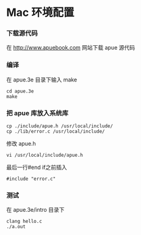 # Mac 环境配置

### 下载源代码

在 http://www.apuebook.com 网站下载 apue 源代码

### 编译

在 apue.3e 目录下输入 make

```
cd apue.3e
make
```

### 把 apue 库放入系统库

```
cp ./include/apue.h /usr/local/include/
cp ./lib/error.c /usr/local/include/
```

修改 apue.h

```
vi /usr/local/include/apue.h
```

最后一行#end if之前插入

```
#include "error.c"
```

### 测试

在 apue.3e/intro 目录下

```
clang hello.c
./a.out
```



